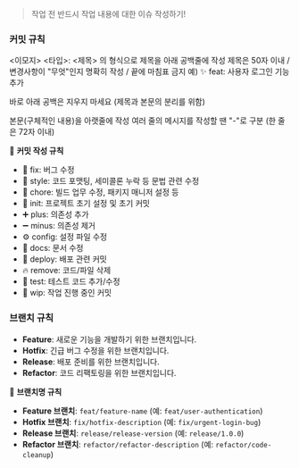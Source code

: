 > 작업 전 반드시 작업 내용에 대한 이슈 작성하기!

### **커밋 규칙**

<이모지> <타입>: <제목> 의 형식으로 제목을 아래 공백줄에 작성
제목은 50자 이내 / 변경사항이 "무엇"인지 명확히 작성 / 끝에 마침표 금지
예) ✨ feat: 사용자 로그인 기능 추가

바로 아래 공백은 지우지 마세요 (제목과 본문의 분리를 위함)

본문(구체적인 내용)을 아랫줄에 작성
여러 줄의 메시지를 작성할 땐 "-"로 구분 (한 줄은 72자 이내)

📌 **커밋 작성 규칙**

- 🐛 fix: 버그 수정
- 🎨 style: 코드 포맷팅, 세미콜론 누락 등 문법 관련 수정
- 🔨 chore: 빌드 업무 수정, 패키지 매니저 설정 등
- 🎉 init: 프로젝트 초기 설정 및 초기 커밋
- ➕ plus: 의존성 추가
- ➖ minus: 의존성 제거
- ⚙️ config: 설정 파일 수정
- 📝 docs: 문서 수정
- 🚀 deploy: 배포 관련 커밋
- 🔥 remove: 코드/파일 삭제
- 🧪 test: 테스트 코드 추가/수정
- 🚧 wip: 작업 진행 중인 커밋

### **브랜치 규칙**

- **Feature**: 새로운 기능을 개발하기 위한 브랜치입니다.
- **Hotfix**: 긴급 버그 수정을 위한 브랜치입니다.
- **Release**: 배포 준비를 위한 브랜치입니다.
- **Refactor**: 코드 리팩토링을 위한 브랜치입니다.

📌 **브랜치명 규칙**

- **Feature 브랜치**: `feat/feature-name` (예: `feat/user-authentication`)
- **Hotfix 브랜치**: `fix/hotfix-description` (예: `fix/urgent-login-bug`)
- **Release 브랜치**: `release/release-version` (예: `release/1.0.0`)
- **Refactor 브랜치**: `refactor/refactor-description` (예: `refactor/code-cleanup`)
